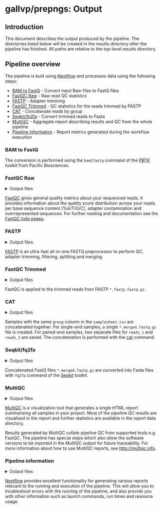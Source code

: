 # gallvp/prepngs: Output

## Introduction

This document describes the output produced by the pipeline. The directories listed below will be created in the results directory after the pipeline has finished. All paths are relative to the top-level results directory.

## Pipeline overview

The pipeline is built using [Nextflow](https://www.nextflow.io/) and processes data using the following steps:

- [BAM to FastQ](#bam-to-fastq) - Convert input Bam files to FastQ files
- [FastQC Raw](#fastqc-raw) - Raw read QC statistics
- [FASTP](#fastp) - Adapter trimming
- [FastQC Trimmed](#fastqc-trimmed) - QC statistics for the reads trimmed by FASTP
- [CAT](#cat) - Concatenate reads by group
- [Seqkit/fq2fa](#seqkitfq2fa) - Convert trimmed reads to Fasta
- [MultiQC](#multiqc) - Aggregate report describing results and QC from the whole pipeline
- [Pipeline information](#pipeline-information) - Report metrics generated during the workflow execution

### BAM to FastQ

The conversion is performed using the `bam2fastq` command of the [PBTK](https://github.com/PacificBiosciences/pbtk) toolkit from Pacific Biosciences.

### FastQC Raw

<details markdown="1">
<summary>Output files</summary>

- `fastqc_raw/`
  - `*_fastqc.html`: FastQC report containing quality metrics.
  - `*_fastqc.zip`: Zip archive containing the FastQC report, tab-delimited data file and plot images.

</details>

[FastQC](http://www.bioinformatics.babraham.ac.uk/projects/fastqc/) gives general quality metrics about your sequenced reads. It provides information about the quality score distribution across your reads, per base sequence content (%A/T/G/C), adapter contamination and overrepresented sequences. For further reading and documentation see the [FastQC help pages](http://www.bioinformatics.babraham.ac.uk/projects/fastqc/Help/).

### FASTP

<details markdown="1">
<summary>Output files</summary>

- `fastp/`
  - `fail`
    - `*.fail.fastq.gz`: Reads which failed to pass the filter
  - `html`
    - `*.fastp.html`: Sample wise HTML report
  - `json`
    - `*.fastp.json`: Sample wise JSON report
  - `log`
    - `*.fastp.log`: Sample wise log file
  - `pass`
    - `*.fastp.fastq.gz`: Reads which passed the filter

</details>

[FASTP](https://github.com/OpenGene/fastp) is an ultra-fast all-in-one FASTQ preprocessor to perform QC, adapter trimming, filtering, splitting and merging.

### FastQC Trimmed

<details markdown="1">
<summary>Output files</summary>

- `fastqc_trim/`
  - `*_fastqc.html`: FastQC report containing quality metrics.
  - `*_fastqc.zip`: Zip archive containing the FastQC report, tab-delimited data file and plot images.

</details>

FastQC is applied to the trimmed reads from FASTP `*.fastp.fastq.gz`.

### CAT

<details markdown="1">
<summary>Output files</summary>

- `groups/`
  - `fastq`
    - `*.merged.fastq.gz`: Concatenated fastq file

</details>

Samples with the same `group` column in the `samplesheet.csv` are concatenated together. For single-end samples, a single `*.merged.fastq.gz` file is created. For paired-end samples, two separate files for `reads_1` and `reads_2` are saved. The concatenation is performed with the [cat](https://www.linfo.org/cat.html) command.

### Seqkit/fq2fa

<details markdown="1">
<summary>Output files</summary>

- `groups/`
  - `fasta`
    - `*.fa.gz`: Concatenated fasta file

</details>

Concatenated FastQ files `*.merged.fastq.gz` are converted into Fasta files with `fq2fa` command of the [Seqkit](https://bioinf.shenwei.me/seqkit/) toolkit.

### MultiQC

<details markdown="1">
<summary>Output files</summary>

- `multiqc/`
  - `multiqc_report.html`: a standalone HTML file that can be viewed in your web browser.
  - `multiqc_data/`: directory containing parsed statistics from the different tools used in the pipeline.
  - `multiqc_plots/`: directory containing static images from the report in various formats.

</details>

[MultiQC](http://multiqc.info) is a visualization tool that generates a single HTML report summarising all samples in your project. Most of the pipeline QC results are visualised in the report and further statistics are available in the report data directory.

Results generated by MultiQC collate pipeline QC from supported tools e.g. FastQC. The pipeline has special steps which also allow the software versions to be reported in the MultiQC output for future traceability. For more information about how to use MultiQC reports, see <http://multiqc.info>.

### Pipeline information

<details markdown="1">
<summary>Output files</summary>

- `pipeline_info/`
  - Reports generated by Nextflow: `execution_report.html`, `execution_timeline.html`, `execution_trace.txt` and `pipeline_dag.dot`/`pipeline_dag.svg`.
  - Reports generated by the pipeline: `pipeline_report.html`, `pipeline_report.txt` and `software_versions.yml`. The `pipeline_report*` files will only be present if the `--email` / `--email_on_fail` parameter's are used when running the pipeline.
  - Reformatted samplesheet files used as input to the pipeline: `samplesheet.valid.csv`.
  - Parameters used by the pipeline run: `params.json`.

</details>

[Nextflow](https://www.nextflow.io/docs/latest/tracing.html) provides excellent functionality for generating various reports relevant to the running and execution of the pipeline. This will allow you to troubleshoot errors with the running of the pipeline, and also provide you with other information such as launch commands, run times and resource usage.
